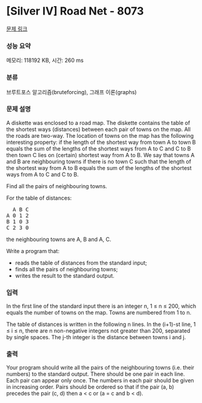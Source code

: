# [Silver IV] Road Net - 8073 

[문제 링크](https://www.acmicpc.net/problem/8073) 

### 성능 요약

메모리: 118192 KB, 시간: 260 ms

### 분류

브루트포스 알고리즘(bruteforcing), 그래프 이론(graphs)

### 문제 설명

<p>A diskette was enclosed to a road map. The diskette contains the table of the shortest ways (distances) between each pair of towns on the map. All the roads are two-way. The location of towns on the map has the following interesting property: if the length of the shortest way from town A to town B equals the sum of the lengths of the shortest ways from A to C and C to B then town C lies on (certain) shortest way from A to B. We say that towns A and B are neighbouring towns if there is no town C such that the length of the shortest way from A to B equals the sum of the lengths of the shortest ways from A to C and C to B.</p>

<p>Find all the pairs of neighbouring towns.</p>

<p>For the table of distances:</p>

<pre>  A B C
A 0 1 2
B 1 0 3
C 2 3 0
</pre>

<p>the neighbouring towns are A, B and A, C.</p>

<p>Write a program that:</p>

<ul>
	<li>reads the table of distances from the standard input;</li>
	<li>finds all the pairs of neighbouring towns;</li>
	<li>writes the result to the standard output.</li>
</ul>

### 입력 

 <p>In the first line of the standard input there is an integer n, 1 ≤ n ≤ 200, which equals the number of towns on the map. Towns are numbered from 1 to n.</p>

<p>The table of distances is written in the following n lines. In the (i+1)-st line, 1 ≤ i ≤ n, there are n non-negative integers not greater than 200, separated by single spaces. The j-th integer is the distance between towns i and j.</p>

### 출력 

 <p>Your program should write all the pairs of the neighbouring towns (i.e. their numbers) to the standard output. There should be one pair in each line. Each pair can appear only once. The numbers in each pair should be given in increasing order. Pairs should be ordered so that if the pair (a, b) precedes the pair (c, d) then a < c or (a = c and b < d).</p>


